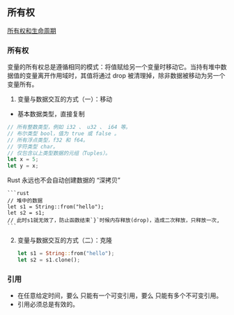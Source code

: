 ## 所有权

[所有权和生命周期](https://lotabout.me/2016/rust-lifetime/)

### 所有权

变量的所有权总是遵循相同的模式：将值赋给另一个变量时移动它。当持有堆中数据值的变量离开作用域时，其值将通过 drop 被清理掉，除非数据被移动为另一个变量所有。


1. 变量与数据交互的方式（一）：移动

  - 基本数据类型，直接复制
  
  ```rust
  // 所有整数类型，例如 i32 、 u32 、 i64 等。
  // 布尔类型 bool，值为 true 或 false 。
  // 所有浮点类型，f32 和 f64。
  // 字符类型 char。
  // 仅包含以上类型数据的元组（Tuples）。
  let x = 5;
  let y = x;
  ```

  Rust 永远也不会自动创建数据的 “深拷贝”
  
    ```rust
    // 堆中的数据
    let s1 = String::from("hello");
    let s2 = s1;
    // 此时s1就无效了，防止函数结束`}`时候内存释放(drop)，造成二次释放，只释放一次,
    ```

2. 变量与数据交互的方式（二）：克隆

    ```rust
    let s1 = String::from("hello");
    let s2 = s1.clone();
    ```

### 引用

- 在任意给定时间，要么 只能有一个可变引用，要么 只能有多个不可变引用。
- 引用必须总是有效的。